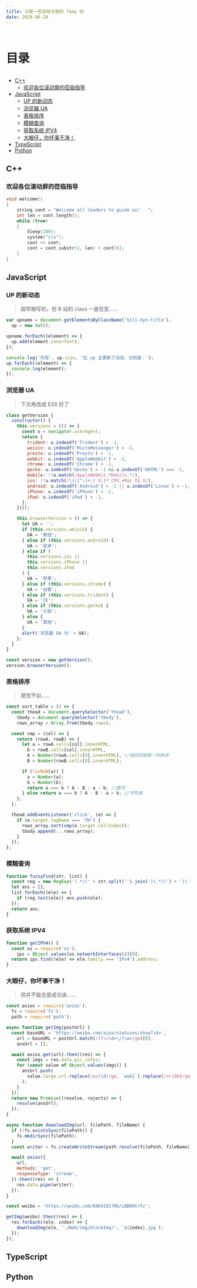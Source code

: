 ```yaml
---
title: 只是一些没地方放的 Temp 码
date: 2020-06-20
---
```


<br><p style="font-size: 32px; font-weight: bold;">目录</p>

<!-- @import "[TOC]" {cmd="toc" depthFrom=2 depthTo=5 orderedList=false} -->

<!-- code_chunk_output -->

- [C++](#c)
  - [欢迎各位滚动屏的莅临指导](#欢迎各位滚动屏的莅临指导)
- [JavaScript](#javascript)
  - [UP 的新动态](#up-的新动态)
  - [浏览器 UA](#浏览器-ua)
  - [表格排序](#表格排序)
  - [模糊查询](#模糊查询)
  - [获取系统 IPV4](#获取系统-ipv4)
  - [大眼仔，你坏事干净！](#大眼仔你坏事干净)
- [TypeScript](#typescript)
- [Python](#python)

<!-- /code_chunk_output -->

## C++

### 欢迎各位滚动屏的莅临指导

```cpp {.line-numbers}
void welcome()
{
    string cont = "Welcome all leaders to guide us!   ";
    int len = cont.length();
    while (true)
    {
        Sleep(200);
        system("cls");
        cout << cont;
        cont = cont.substr(1, len) + cont[0];
    }
}
```

## JavaScript

### UP 的新动态

> 超早期写的，但 B 站的 class 一直在变......

```js {.line-numbers}
var upname = document.getElementsByClassName('bili-dyn-title'),
  up = new Set();

upname.forEach((element) => {
  up.add(element.innerText);
});

console.log('共有', up.size, '位 up 主更新了动态。分别是：');
up.forEach((element) => {
  console.log(element);
});
```

### 浏览器 UA

> 下次再改成 ES6 好了

```js {.line-numbers}
class getVersion {
  constructor() {
    this.versions = (() => {
      const u = navigator.userAgent;
      return {
        trident: u.indexOf('Trident') > -1,
        weixin: u.indexOf('MicroMessenger') > -1,
        presto: u.indexOf('Presto') > -1,
        webKit: u.indexOf('AppleWebKit') > -1,
        chrome: u.indexOf('Chrome') > -1,
        gecko: u.indexOf('Gecko') > -1 && u.indexOf('KHTML') === -1,
        mobile: !!u.match(/AppleWebKit.*Mobile.*/),
        ios: !!u.match(/\(i[^;]+;( U;)? CPU.+Mac OS X/),
        android: u.indexOf('Android') > -1 || u.indexOf('Linux') > -1,
        iPhone: u.indexOf('iPhone') > -1,
        iPad: u.indexOf('iPad') > -1,
      };
    })();

    this.browserVersion = () => {
      let UA = '';
      if (this.versions.weixin) {
        UA = '微信';
      } else if (this.versions.android) {
        UA = '安卓';
      } else if (
        this.versions.ios ||
        this.versions.iPhone ||
        this.versions.iPad
      ) {
        UA = '苹果';
      } else if (this.versions.chrome) {
        UA = '谷歌';
      } else if (this.versions.trident) {
        UA = 'IE';
      } else if (this.versions.gecko) {
        UA = '火狐';
      } else {
        UA = '其他';
      }
      alert('浏览器 UA 为' + UA);
    };
  }
}

const version = new getVersion();
version.browserVersion();
```

### 表格排序

> 感觉不如......

```js {.line-numbers}
const sort_table = () => {
  const thead = document.querySelector('thead'),
    tbody = document.querySelector('tbody'),
    rows_array = Array.from(tbody.rows);

  const cmp = (col) => {
    return (rowA, rowB) => {
      let a = rowA.cells[col].innerHTML,
        b = rowB.cells[col].innerHTML,
        A = Number(rowA.cells[0].innerHTML), //相同则按第一列排序
        B = Number(rowB.cells[0].innerHTML);

      if (!isNaN(a)) {
        a = Number(a);
        b = Number(b);
        return a === b ? A - B : a - b; //数字
      } else return a === b ? A - B : a > b; //字符串
    };
  };

  thead.addEventListener('click', (e) => {
    if (e.target.tagName === 'TH') {
      rows_array.sort(cmp(e.target.cellIndex));
      tbody.append(...rows_array);
    }
  });
};
```

### 模糊查询

```js {.line-numbers}
function fuzzyFind(str, list) {
  const reg = new RegExp('(.*)(' + str.split('').join(')(.*)(') + ')(.*)');
  let ans = [];
  list.forEach((ele) => {
    if (reg.test(ele)) ans.push(ele);
  });
  return ans;
}
```

### 获取系统 IPV4

```js {.line-numbers}
function getIPV4() {
  const os = require('os'),
    ips = Object.values(os.networkInterfaces())[0];
  return ips.find((ele) => ele.family === 'IPv4').address;
}
```

### 大眼仔，你坏事干净！

> 但并不能总是成功诶......

```js {.line-numbers}
const axios = require('axios'),
  fs = require('fs'),
  path = require('path');

async function getImg(postUrl) {
  const baseURL = 'https://weibo.com/ajax/statuses/show?id=',
    url = baseURL + postUrl.match(/(?<=\d+\/)\w+/gm)[0],
    ansUrl = [];

  await axios.get(url).then((res) => {
    const imgs = res.data.pic_infos;
    for (const value of Object.values(imgs)) {
      ansUrl.push(
        value.large.url.replace(/wx(\d)/gm, `ww$1`).replace(/orj960/gm, `large`)
      );
    }
  });
  return new Promise((resolve, rejects) => {
    resolve(ansUrl);
  });
}

async function downloadImg(url, filePath, fileName) {
  if (!fs.existsSync(filePath)) {
    fs.mkdirSync(filePath);
  }
  const writer = fs.createWriteStream(path.resolve(filePath, fileName));

  await axios({
    url,
    methods: 'get',
    responseType: 'stream',
  }).then((res) => {
    res.data.pipe(writer);
  });
}

const weibo = 'https://weibo.com/6069191706/LBBROtrFz';

getImg(weibo).then((res) => {
  res.forEach((ele, index) => {
    downloadImg(ele, './Web/img/blockImg/', `${index}.jpg`);
  });
});
```

## TypeScript

## Python
